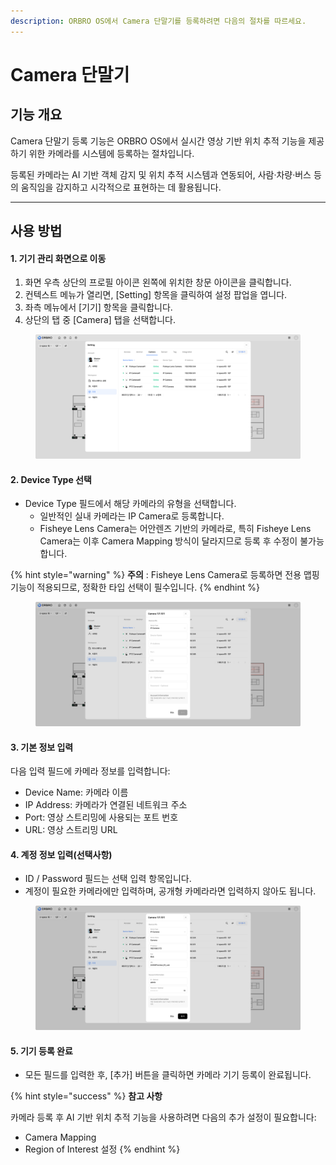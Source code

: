 ```yaml
---
description: ORBRO OS에서 Camera 단말기를 등록하려면 다음의 절차를 따르세요.
---
```


# Camera 단말기

## 기능 개요

Camera 단말기 등록 기능은 ORBRO OS에서 실시간 영상 기반 위치 추적 기능을 제공하기 위한 카메라를 시스템에 등록하는 절차입니다.

등록된 카메라는 AI 기반 객체 감지 및 위치 추적 시스템과 연동되어, 사람·차량·버스 등의 움직임을 감지하고 시각적으로 표현하는 데 활용됩니다.



***

## 사용 방법

#### 1. 기기 관리 화면으로 이동&#x20;

1. 화면 우측 상단의 프로필 아이콘 왼쪽에 위치한 창문 아이콘을 클릭합니다.
2. 컨텍스트 메뉴가 열리면, \[Setting] 항목을 클릭하여 설정 팝업을 엽니다.
3. 좌측 메뉴에서 \[기기] 항목을 클릭합니다.
4. 상단의 탭 중 \[Camera] 탭을 선택합니다.

<figure><img src="../../.gitbook/assets/setting user - 16.png" alt=""><figcaption></figcaption></figure>

#### 2. Device Type 선택&#x20;

* Device Type 필드에서 해당 카메라의 유형을 선택합니다.
  * 일반적인 실내 카메라는 IP Camera로 등록합니다.
  * Fisheye Lens Camera는 어안렌즈 기반의 카메라로, 특히 Fisheye Lens Camera는 이후 Camera Mapping 방식이 달라지므로 등록 후 수정이 불가능합니다.

{% hint style="warning" %}
**주의** : Fisheye Lens Camera로 등록하면 전용 맵핑 기능이 적용되므로, 정확한 타입 선택이 필수입니다.
{% endhint %}

<figure><img src="../../.gitbook/assets/setting user - 21.png" alt=""><figcaption></figcaption></figure>

#### 3. 기본 정보 입력

다음 입력 필드에 카메라 정보를 입력합니다:

* Device Name: 카메라 이름
* IP Address: 카메라가 연결된 네트워크 주소
* Port: 영상 스트리밍에 사용되는 포트 번호
* URL: 영상 스트리밍 URL



#### 4. 계정 정보 입력(선택사항)

* ID / Password 필드는 선택 입력 항목입니다.
* 계정이 필요한 카메라에만 입력하며, 공개형 카메라라면 입력하지 않아도 됩니다.

<figure><img src="../../.gitbook/assets/setting user - 23.png" alt=""><figcaption></figcaption></figure>

#### 5. 기기 등록 완료&#x20;

* 모든 필드를 입력한 후, \[추가] 버튼을 클릭하면 카메라 기기 등록이 완료됩니다.



{% hint style="success" %}
**참고 사항**

카메라 등록 후 AI 기반 위치 추적 기능을 사용하려면 다음의 추가 설정이 필요합니다:

* Camera Mapping
* Region of Interest 설정
{% endhint %}

